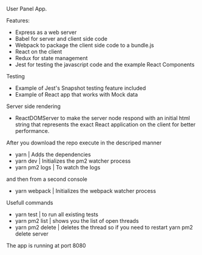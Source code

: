 User Panel App.

Features:
- Express as a web server
- Babel for server and client side code
- Webpack to package the client side code to a bundle.js
- React on the client
- Redux for state management
- Jest for testing the javascript code and the example React Components

Testing
- Example of Jest's Snapshot testing feature included
- Example of React app that works with Mock data

Server side rendering
- ReactDOMServer to make the server node respond with an initial html string that represents the exact React application on the client for better performance.

After you download the repo execute in the descriped manner
- yarn | Adds the dependencies
- yarn dev | Initializes the pm2 watcher process
- yarn pm2 logs | To watch the logs

and then from a second console
- yarn webpack | Initializes the webpack watcher process

Usefull commands
- yarn test | to run all existing tests
- yarn pm2 list | shows you the list of open threads
- yarn pm2 delete <thread name> | deletes the thread
so if you need to restart yarn pm2 delete server

The app is running at port 8080
